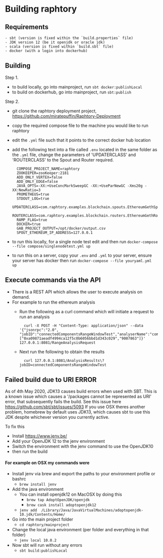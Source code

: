 # Building raphtory

##  Requirements
	- sbt (version is fixed within the `build.properties` file)
	- JDK version 12 (be it openjdk or oracle jdk) 
 	- scala (version is fixed within `build.sbt` file)
	- docker (with a login into dockerhub)

## Building
Step 1.
- to build locally, go into mainproject, run `sbt docker:publishLocal`
- to build on dockerhub, go into mainproject, run `sbt:publish`
	
Step 2.
- git clone the raphtory deployment project, https://github.com/miratepuffin/Raphtory-Deployment
- copy the required compose file to the machine you would like to run raphtory
- edit the `.yml` file such that it points to the correct docker hub location
- add the following text into a file called `.env` located in  the same folder as the `.yml` file, change the
parameters of 'UPDATERCLASS' and 'ROUTERCLASS' to the Spout and Router required.

		COMPOSE_PROJECT_NAME=raphtory
		ZOOKEEPER=zooKeeper:2181
		ADD_ONLY_VERTEX=false
		ADD_ONLY_EDGE=false
		JAVA_OPTS=-XX:+UseConcMarkSweepGC -XX:+UseParNewGC -Xms20g -XX:NewRatio=3
		PROMETHEUS=true
		STDOUT_LOG=true
		UPDATERCLASS=com.raphtory.examples.blockchain.spouts.EthereumGethSpout
		ROUTERCLASS=com.raphtory.examples.blockchain.routers.EthereumGethRouter
		RAMP_FLAG=true
		DOCKER=true
		GAB_PROJECT_OUTPUT=/opt/docker/output.csv
		SPOUT_ETHEREUM_IP_ADDRESS=127.0.0.1

- to run this locally, for a single node test edit and then run `docker-compose --file compose/singlenodetest.yml up`
- to run this on a server, copy your `.env` and `.yml` to your server, ensure your server has docker then run `docker-compose --file youryaml.yml up`

## Execute commands via the API
- There is a REST API which allows the user to execute analysis on demand. 
- For example to run the ethereum analysis
    - Run the following as a curl command which will initiate a request to run an analysis
        
            curl -X POST -H "Content-Type: application/json" --data '{"jsonrpc":"2.0", "jobID":"connectedComponentsRangeWindowTest","analyserName":"com.raphtory.examples.blockchain.analysers.TaintTrackExchangeStop","start":9014194,"end":9907863,"jump":10,"args":["0xa09871aeadf4994ca12f5c0b6056bbd1d343c029","9007863"]}' 127.0.0.1:8081/RangeAnalysisRequest
    
    - Next run the following to obtain the results
        
            curl 127.0.0.1:8081/AnalysisResults\?jobID=connectedComponentsRangeWindowTest

## Failed build due to URI ERROR
As of 4th May 2020, JDK13 causes build errors when used with SBT. 
This is a known issue which causes a '/packages cannot be represented as URI' error, 
that subsequently fails the build. See this issue here https://github.com/sbt/sbt/issues/5093
If you use OSX theres another problem, homebrew by default uses JDK13, which causes sbt to use 
this JDK despite whichever version you currently active. 

To fix this
- Install https://www.jenv.be/ 
- Add your OpenJDK 12 to the jenv environment
- Switch the environment with the jenv command to use the OpenJDK10
- then run the build

#### For example on OSX my commands were
- Install jenv via brew and export the paths to your environment profile or bashrc
    - `brew install jenv`
- Add the java environment 
    - You can install openjdk12 on MacOSX by doing this
        - `brew tap AdoptOpenJDK/openjdk`
        - `brew cask install adoptopenjdk12`
    - `jenv add  /Library/Java/JavaVirtualMachines/adoptopenjdk-10.jdk/Contents/Home/`
- Go into the main project folder
    - `cd raphtory/mainproject`
- Change the local java environment (per folder and everything in that folder)
    - `jenv local 10.0.2`
- Now sbt will run without any errors
    - `sbt build:publishLocal`
 
